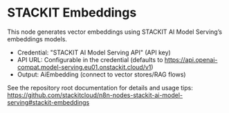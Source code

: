 # STACKIT Embeddings

This node generates vector embeddings using STACKIT AI Model Serving’s embeddings models.

- Credential: "STACKIT AI Model Serving API" (API key)
- API URL: Configurable in the credential (defaults to
  <https://api.openai-compat.model-serving.eu01.onstackit.cloud/v1>)
- Output: AiEmbedding (connect to vector stores/RAG flows)

See the repository root documentation for details and usage tips: <https://github.com/stackitcloud/n8n-nodes-stackit-ai-model-serving#stackit-embeddings>
